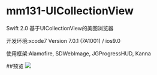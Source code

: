 # mm131-UICollectionView
Swift 2.0 基于UICollectionView的美图浏览器

开发环境:xcode7 Version 7.0.1 (7A1001) / ios9.0

使用框架:Alamofire, SDWebImage, JGProgressHUD, Kanna

##预览
![](https://github.com/luzefeng/mm131-UICollectionView/blob/master/preview.gif)
